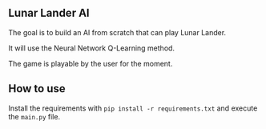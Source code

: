 Lunar Lander AI
---
The goal is to build an AI from scratch that can play Lunar Lander.

It will use the Neural Network Q-Learning method.

The game is playable by the user for the moment.

How to use
---
Install the requirements with `pip install -r requirements.txt` and execute the `main.py` file.